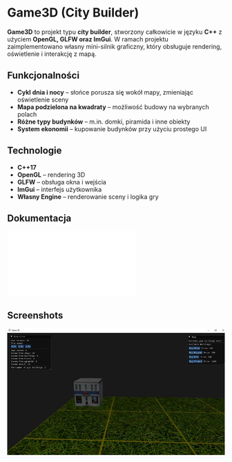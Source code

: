 # Game3D (City Builder)

**Game3D** to projekt typu **city builder**, stworzony całkowicie w języku **C++** z użyciem **OpenGL, GLFW oraz ImGui**. W ramach projektu zaimplementowano własny mini-silnik graficzny, który obsługuje rendering, oświetlenie i interakcję z mapą.

## Funkcjonalności

- **Cykl dnia i nocy** – słońce porusza się wokół mapy, zmieniając oświetlenie sceny  
- **Mapa podzielona na kwadraty** – możliwość budowy na wybranych polach  
- **Różne typy budynków** – m.in. domki, piramida i inne obiekty  
- **System ekonomii** – kupowanie budynków przy użyciu prostego UI  

## Technologie

- **C++17**
- **OpenGL** – rendering 3D
- **GLFW** – obsługa okna i wejścia
- **ImGui** – interfejs użytkownika
- **Własny Engine** – renderowanie sceny i logika gry

## Dokumentacja

![Dokumentacja](./PGK2_14A_DUNYTSKYI_KOZIEL_ORZEL_DOC.pdf)

## Screenshots

![Gameplay](./Screen1.png)
